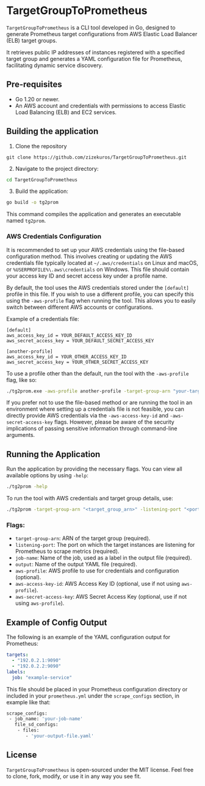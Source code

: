 # TargetGroupToPrometheus

`TargetGroupToPrometheus` is a CLI tool developed in Go, designed to generate Prometheus target configurations from AWS Elastic Load Balancer (ELB) target groups. 

It retrieves public IP addresses of instances registered with a specified target group and generates a YAML configuration file for Prometheus, facilitating dynamic service discovery.

## Pre-requisites

- Go 1.20 or newer.
- An AWS account and credentials with permissions to access Elastic Load Balancing (ELB) and EC2 services.

## Building the application

1. Clone the repository

```
git clone https://github.com/zizekuros/TargetGroupToPrometheus.git
```

2. Navigate to the project directory:

```sh
cd TargetGroupToPrometheus
```

3. Build the application:

```sh
go build -o tg2prom
```

This command compiles the application and generates an executable named `tg2prom`.

### AWS Credentials Configuration

It is recommended to set up your AWS credentials using the file-based configuration method. This involves creating or updating the AWS credentials file typically located at `~/.aws/credentials` on Linux and macOS, or `%USERPROFILE%\.aws\credentials` on Windows. This file should contain your access key ID and secret access key under a profile name.

By default, the tool uses the AWS credentials stored under the `[default]` profile in this file. If you wish to use a different profile, you can specify this using the `-aws-profile` flag when running the tool. This allows you to easily switch between different AWS accounts or configurations.

Example of a credentials file:

```
[default]
aws_access_key_id = YOUR_DEFAULT_ACCESS_KEY_ID
aws_secret_access_key = YOUR_DEFAULT_SECRET_ACCESS_KEY

[another-profile]
aws_access_key_id = YOUR_OTHER_ACCESS_KEY_ID
aws_secret_access_key = YOUR_OTHER_SECRET_ACCESS_KEY
```

To use a profile other than the default, run the tool with the `-aws-profile` flag, like so:

```sh
./tg2prom.exe -aws-profile another-profile -target-group-arn "your-target-group-arn" -listening-port 8080 -job-name "your-job-name" -output "your-output-file.yaml"
```

If you prefer not to use the file-based method or are running the tool in an environment where setting up a credentials file is not feasible, you can directly provide AWS credentials via the `-aws-access-key-id` and `-aws-secret-access-key` flags. However, please be aware of the security implications of passing sensitive information through command-line arguments.

## Running the Application

Run the application by providing the necessary flags. You can view all available options by using `-help`:

```sh
./tg2prom -help
```

To run the tool with AWS credentials and target group details, use:

```sh
./tg2prom -target-group-arn "<target_group_arn>" -listening-port "<port>" -job-name "your_target_name" -output "output_file_name.yaml" [-aws-profile "aws_profile"] [-aws-access-key-id "your_access_key_id" -aws-secret-access-key "your_secret_access_key"]
```

### Flags:
- `target-group-arn`: ARN of the target group (required).
- `listening-port`: The port on which the target instances are listening for Prometheus to scrape metrics (required).
- `job-name`: Name of the job, used as a label in the output file (required).
- `output`: Name of the output YAML file (required).
- `aws-profile`: AWS profile to use for credentials and configuration (optional).
- `aws-access-key-id`: AWS Access Key ID (optional, use if not using `aws-profile`).
- `aws-secret-access-key`: AWS Secret Access Key (optional, use if not using `aws-profile`).

## Example of Config Output

The following is an example of the YAML configuration output for Prometheus:

```yaml
targets:
  - "192.0.2.1:9090"
  - "192.0.2.2:9090"
labels:
  job: "example-service"
```

This file should be placed in your Prometheus configuration directory or included in your `prometheus.yml` under the `scrape_configs` section, in example like that:

```sh
scrape_configs:
 - job_name: 'your-job-name'
   file_sd_configs:
    - files:
       - 'your-output-file.yaml'
```

## License

`TargetGroupToPrometheus` is open-sourced under the MIT license. Feel free to clone, fork, modify, or use it in any way you see fit.

